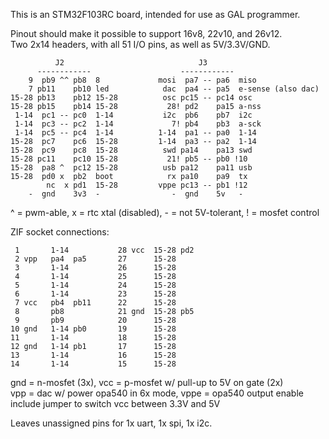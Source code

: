 This is an STM32F103RC board, intended for use as GAL programmer.

Pinout should make it possible to support 16v8, 22v10, and 26v12.  
Two 2x14 headers, with all 51 I/O pins, as well as 5V/3.3V/GND.

              J2                              J3
          ------------                    ------------
        9  pb9 ^^ pb8  8             mosi  pa7 -- pa6  miso
        7 pb11    pb10 led            dac  pa4 -- pa5  e-sense (also dac)
    15-28 pb13    pb12 15-28          osc pc15 -- pc14 osc
    15-28 pb15    pb14 15-28           28! pd2    pa15 a-nss
     1-14  pc1 -- pc0  1-14           i2c  pb6    pb7  i2c
     1-14  pc3 -- pc2  1-14             7! pb4    pb3  a-sck
     1-14  pc5 -- pc4  1-14          1-14  pa1 -- pa0  1-14
    15-28  pc7    pc6  15-28         1-14  pa3 -- pa2  1-14
    15-28  pc9    pc8  15-28          swd pa14    pa13 swd
    15-28 pc11    pc10 15-28           21! pb5 -- pb0 !10
    15-28  pa8 ^  pc12 15-28          usb pa12    pa11 usb
    15-28  pd0 x  pb2  boot            rx pa10    pa9  tx
            nc  x pd1  15-28         vppe pc13 -- pb1 !12
        -  gnd    3v3  -                -  gnd    5v   -

^ = pwm-able, x = rtc xtal (disabled), - = not 5V-tolerant, ! = mosfet control

ZIF socket connections:

     1       1-14           28 vcc  15-28 pd2
     2 vpp   pa4  pa5       27      15-28
     3       1-14           26      15-28
     4       1-14           25      15-28
     5       1-14           24      15-28
     6       1-14           23      15-28
     7 vcc   pb4  pb11      22      15-28
     8       pb8            21 gnd  15-28 pb5
     9       pb9            20      15-28
    10 gnd   1-14 pb0       19      15-28
    11       1-14           18      15-28
    12 gnd   1-14 pb1       17      15-28
    13       1-14           16      15-28
    14       1-14           15      15-28

gnd = n-mosfet (3x), vcc = p-mosfet w/ pull-up to 5V on gate (2x)  
vpp = dac w/ power opa540 in 6x mode, vppe = opa540 output enable  
include jumper to switch vcc between 3.3V and 5V

Leaves unassigned pins for 1x uart, 1x spi, 1x i2c.
